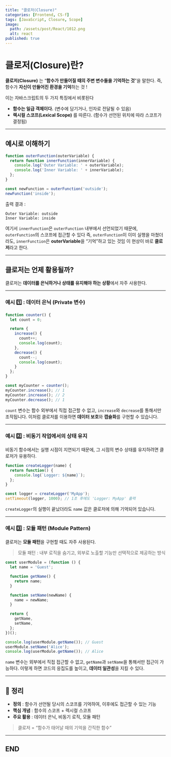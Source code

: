 ```yaml
---
title: "클로저(Closure)"
categories: [Frontend, CS-f]
tags: [JavaScript, Closure, Scope]
image:
  path: /assets/post/React/1012.png
  alt: react
published: true
---
```


# 클로저(Closure)란?

**클로저(Closure)** 는 “**함수가 만들어질 때의 주변 변수들을 기억하는 것**”을 말한다.
즉, 함수가 **자신이 만들어진 환경을 기억**하는 것 !

이는 자바스크립트의 두 가지 특징에서 비롯된다
- **함수는 일급 객체이다.** (변수에 담기거나, 인자로 전달될 수 있음)
- **렉시컬 스코프(Lexical Scope)** 를 따른다. (함수가 선언된 위치에 따라 스코프가 결정됨)

---

## 예시로 이해하기

```js
function outerFunction(outerVariable) {
  return function innerFunction(innerVariable) {
    console.log('Outer Variable: ' + outerVariable);
    console.log('Inner Variable: ' + innerVariable);
  };
}

const newFunction = outerFunction('outside');
newFunction('inside');

```

출력 결과 :

```
Outer Variable: outside
Inner Variable: inside
```

여기서 `innerFunction`은 `outerFunction` 내부에서 선언되었기 때문에, `outerFunction`의 스코프에 접근할 수 있다
즉, `outerFunction`이 이미 실행을 마쳤더라도, `innerFunction`은 **outerVariable**을 “기억”하고 있는 것임
이 현상이 바로 **클로저**라고 한다.

---

## 클로저는 언제 활용될까?

클로저는 **데이터를 은닉하거나 상태를 유지해야 하는 상황**에서 자주 사용한다.

---

### 예시 1️⃣ : 데이터 은닉 (Private 변수)

```js
function counter() {
  let count = 0;

  return {
    increase() {
      count++;
      console.log(count);
    },
    decrease() {
      count--;
      console.log(count);
    }
  };
}

const myCounter = counter();
myCounter.increase(); // 1
myCounter.increase(); // 2
myCounter.decrease(); // 1
```

`count` 변수는 함수 외부에서 직접 접근할 수 없고, `increase`와 `decrease`를 통해서만 조작됩니다.
이처럼 클로저를 이용하면 **데이터 보호**와 **캡슐화**를 구현할 수 있습니다.

---

### 예시 2️⃣ : 비동기 작업에서의 상태 유지

비동기 함수에서는 실행 시점이 지연되기 때문에, 그 시점의 변수 상태를 유지하려면 클로저가 유용하다.

```js
function createLogger(name) {
  return function() {
    console.log(`Logger: ${name}`);
  };
}

const logger = createLogger('MyApp');
setTimeout(logger, 1000); // 1초 후에도 'Logger: MyApp' 출력
```

`createLogger`의 실행이 끝났더라도 `name` 값은 클로저에 의해 기억되어 있습니다.

---

### 예시 3️⃣ : 모듈 패턴 (Module Pattern)

클로저는 **모듈 패턴**을 구현할 때도 자주 사용된다.

> 모듈 패턴 : 내부 로직을 숨기고, 외부로 노출할 기능만 선택적으로 제공하는 방식

```js
const userModule = (function () {
  let name = 'Guest';

  function getName() {
    return name;
  }

  function setName(newName) {
    name = newName;
  }

  return {
    getName,
    setName,
  };
})();

console.log(userModule.getName()); // Guest
userModule.setName('Alice');
console.log(userModule.getName()); // Alice
```

`name` 변수는 외부에서 직접 접근할 수 없고, `getName`과 `setName`을 통해서만 접근이 가능하다.
이렇게 하면 코드의 응집도를 높이고, **데이터 일관성**을 지킬 수 있다.

---

## 🧩 정리

- **정의** : 함수가 선언될 당시의 스코프를 기억하여, 이후에도 접근할 수 있는 기능
- **핵심 개념** : 함수의 스코프 + 렉시컬 스코프                      
- **주요 활용** : 데이터 은닉, 비동기 로직, 모듈 패턴

> 클로저 = “함수가 태어날 때의 기억을 간직한 함수”

---

## END